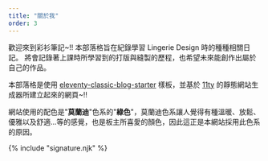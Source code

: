 ```yaml
---
title: "關於我"
order: 3
---
```


<div class="about">
歡迎來到彩衫筆記~!! 
本部落格旨在紀錄學習 Lingerie Design 時的種種相關日記。
將會記錄著上課時所學習到的打版與縫製的歷程，也希望未來能創作出屬於自己的作品。

本部落格是使用 [eleventy-classic-blog-starter](https://github.com/TigersWay/eleventy-classic-blog-starter) 樣板，並基於 [11ty](https://www.11ty.dev/) 的靜態網站生成器所建立起來的網頁~!!

網站使用的配色是"**莫蘭迪**"色系的"**綠色**"，莫蘭迪色系讓人覺得有種溫暖、放鬆、優雅以及舒適...等的感覺，也是板主所喜愛的顏色，因此這正是本網站採用此色系的原因。

{% include "signature.njk" %}

</div>
